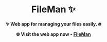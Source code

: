 <h1 align="center">FileMan ✨</h1>
<div align="center">
<strong>
✨ Web app for managing your files easily. 🔥
  
🌐 Visit the web app now - <a href="https://imsreyas.github.io/FileMan/">FileMan</a>
</strong>
</div>

